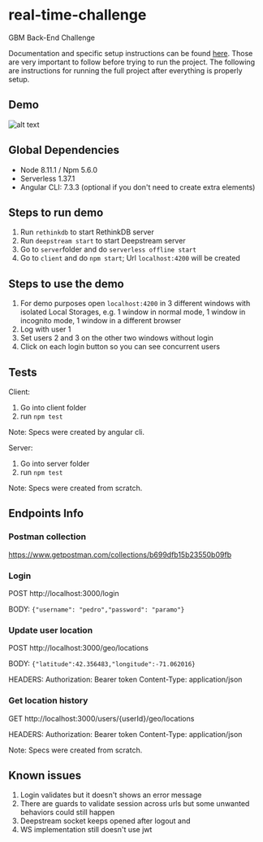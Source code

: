# real-time-challenge
GBM Back-End Challenge

Documentation and specific setup instructions can be found [here](https://github.com/tonirilix/real-time-challenge/wiki). Those are very important to follow before trying to run the project.
The following are instructions for running the full project after everything is properly setup.

## Demo
![alt text](https://ucc3f1edf514b821895376dbf29a.previews.dropboxusercontent.com/p/orig/AAVrfXfOqlMKFskZk75AC-gGJ_0yh-TKlP-PuEi0x54cj0rq1RJaND7Z_bLOhHpNPm9Xk5a5iHRJxsonq8yjeplIshDHYNoyuxP-0TM3aQCLCMmTVsI9J9cHBMmZqvHcvNbZTlGlrbzTcZMd25PmZUlZkDDweeEfrMWvzyEH_lTNdT3-t4nqjad8yfyGdrtFmit2VsgD11s4ggXaFI1yyD82vJDHGx5PKpe9CXot0P0m-vSjLPKsST45MmbS9zVHXH7_kEyUmWLzYxY1xKqdHIoO6GHMUCDphqSuDR_v_hZwfepkG3-dguYgrPMUshYNHXc/p.gif?size_mode=5 "Demo")

## Global Dependencies
- Node 8.11.1 / Npm 5.6.0
- Serverless 1.37.1
- Angular CLI: 7.3.3 (optional if you don't need to create extra elements)

## Steps to run demo

1. Run ```rethinkdb``` to start RethinkDB server
2. Run ```deepstream start``` to start Deepstream server
3. Go to ```server```folder and do ```serverless offline start```
4. Go to ```client``` and do ```npm start```; Url ```localhost:4200``` will be created


## Steps to use the demo
1. For demo purposes open ```localhost:4200``` in 3 different windows with isolated Local Storages, e.g. 1 window in normal mode, 1 window in incognito mode, 1 window in a different browser
2. Log with user 1
3. Set users 2 and 3 on the other two windows without login
4. Click on each login button so you can see concurrent users

## Tests
Client: 
1. Go into client folder
2. run ```npm test```

Note: Specs were created by angular cli.

Server: 
1. Go into server folder
2. run ```npm test```

Note: Specs were created from scratch.

## Endpoints Info

### Postman collection
https://www.getpostman.com/collections/b699dfb15b23550b09fb

### Login

POST http://localhost:3000/login

BODY: ```{"username": "pedro","password": "paramo"}```

### Update user location
POST http://localhost:3000/geo/locations

BODY: ```{"latitude":42.356483,"longitude":-71.062016}```

HEADERS: 
Authorization: Bearer token
Content-Type: application/json

### Get location history
GET http://localhost:3000/users/{userId}/geo/locations

HEADERS: 
Authorization: Bearer token
Content-Type: application/json




Note: Specs were created from scratch.


## Known issues

1. Login validates but it doesn't shows an error message
2. There are guards to validate session across urls but some unwanted behaviors could still happen
3. Deepstream socket keeps opened after logout and
4. WS implementation still doesn't use jwt
